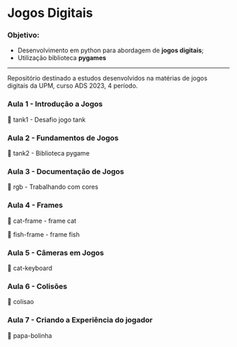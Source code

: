 # Jogos Digitais

### Objetivo:

* Desenvolvimento em python para abordagem de **jogos digitais**;
* Utilização biblioteca **pygames**

---

Repositório destinado a estudos desenvolvidos na matérias de jogos digitais da UPM, curso ADS 2023, 4 período.

### Aula 1 - Introdução a Jogos
📁 tank1 - Desafio jogo tank

### Aula 2 - Fundamentos de Jogos
📁 tank2 - Biblioteca pygame

### Aula 3 - Documentação de Jogos
📁 rgb - Trabalhando com cores

### Aula 4 - Frames
📁 cat-frame - frame cat

📁 fish-frame - frame fish

### Aula 5 - Câmeras em Jogos

📁 cat-keyboard

### Aula 6 - Colisões

📁 colisao

### Aula 7 - Criando a Experiência do jogador

📁 papa-bolinha